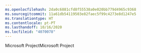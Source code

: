 ```yaml
---
ms.openlocfilehash: 2da0c6881cfd8f55538a0e020bb779d4965c9368
ms.sourcegitcommit: 11a61db54119503e82faec5f99c4273e8d1247e5
ms.translationtype: HT
ms.contentlocale: pt-PT
ms.lasthandoff: 10/16/2020
ms.locfileid: "4070078"
---
```

<span data-ttu-id="796c7-101">Microsoft Project</span><span class="sxs-lookup"><span data-stu-id="796c7-101">Microsoft Project</span></span>